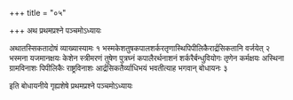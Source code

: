 +++
title = "०५"

+++
अथ प्रथमप्रश्ने पञ्चमोऽध्यायः

अथातस्सिकतादोषं व्याख्यास्यामः १
भस्मकेशतुषकपालशर्करतृणास्थिपिपीलिकैरार्द्रसिकतानि वर्जयेत् २   
भस्मना यजमानक्षयः केशेन स्त्रीमरणं तुषेण पुत्रघ्नं कपालैरर्थनाशनं शर्करैर्बन्धुवियोगः तृणेन कर्मक्षयः अस्थिना ग्रामविनाशः पिपीलिकैः राष्ट्रविनाशः आर्द्रसिकतैर्व्याधिभयं भवतीत्याह भगवान् बोधायनः ३   

इति बोधायनीये गृह्यशेषे प्रथमप्रश्ने पञ्चमोऽध्यायः
